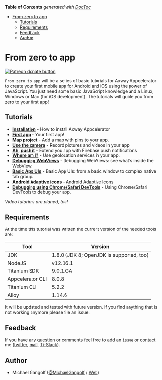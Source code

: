 <!-- START doctoc generated TOC please keep comment here to allow auto update -->
<!-- DON'T EDIT THIS SECTION, INSTEAD RE-RUN doctoc TO UPDATE -->
**Table of Contents**  *generated with [DocToc](https://github.com/thlorenz/doctoc)*

- [From zero to app](#from-zero-to-app)
  - [Tutorials](#tutorials)
  - [Requirements](#requirements)
  - [Feedback](#feedback)
  - [Author](#author)

<!-- END doctoc generated TOC please keep comment here to allow auto update -->

# From zero to app

<span class="badge-patreon"><a href="https://www.patreon.com/michaelgangolf" title="Donate to this project using Patreon"><img src="https://img.shields.io/badge/patreon-donate-yellow.svg" alt="Patreon donate button" /></a></span>

`From zero to app` will be a series of basic tutorials for Axway Appcelerator to create your first mobile app for Android and iOS using the power of JavaScript. You just need some basic JavaScript knowledge and a Linux, Windows or Mac (for iOS development). The tutorials will guide you from zero to your first app!

## Tutorials
* **[Installation](./installation.md)** - How to install Axway Appcelerator
* **[First app](./first_app.md)** - Your first app!
* **[Map project](./map_project.md)** - Add a map with pins to your app.
* **[Use the camera](./camera.md)** - Record pictures and videos in your app.
* **[Ah, push it](./push.md)** - Extend you app with Firebase push notifications
* **[Where am I?](./geolocation.md)** - Use geolocation services in your app.
* **[Debugging WebViews](./debugging_webviews.md)** - Debugging WebViews: see what's inside the WebView.
* **[Basic App UIs](./basic_app_uis.md)** - Basic App UIs: from a basic window to complex native tab group.
* **[Android Adaptive icons](./android_adaptive_icons.md)** - Android Adaptive Icons
* **[Debugging using Chrome/Safari DevTools](./chrome_safari_devtools.md)** - Using Chrome/Safari DevTools to debug your app.


_Video tutorials are planed, too!_

## Requirements
At the time this tutorial was written the current version of the needed tools are:

| Tool | Version |
| --- | --- |
| JDK | 1.8.0 (JDK 8; OpenJDK is supported, too) |
| NodeJS | v12.16.1 |
| Titanium SDK | 9.0.1.GA |
| Appcelerator CLI | 8.0.8 |
| Titanium CLI |5.2.2 |
| Alloy | 1.14.6 |

It will be updated and tested with future version. If you find anything that is not working anymore please file an issue.


## Feedback
If you have any question or comments feel free to add an `issue` or contact me ([twitter](https://twitter.com/MichaelGangolf), [mail](miga@migaweb.de), [Ti-Slack](http://tislack.org/)).

## Author
- Michael Gangolf ([@MichaelGangolf](https://twitter.com/MichaelGangolf) / [Web](http://migaweb.de))
